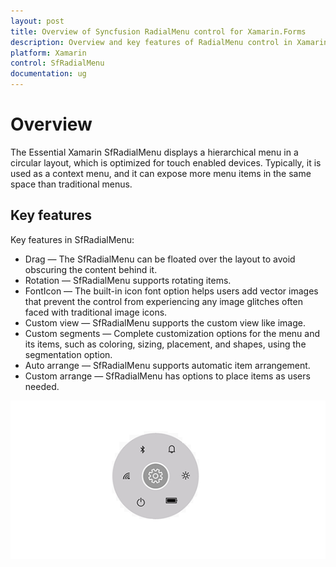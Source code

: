 ```yaml
---
layout: post
title: Overview of Syncfusion RadialMenu control for Xamarin.Forms
description: Overview and key features of RadialMenu control in Xamarin.Forms
platform: Xamarin
control: SfRadialMenu
documentation: ug
---
```


# Overview

The Essential Xamarin SfRadialMenu displays a hierarchical menu in a circular layout, which is optimized for touch enabled devices. Typically, it is used as a context menu, and it can expose more menu items in the same space than traditional menus.

## Key features

Key features in SfRadialMenu:

* Drag — The SfRadialMenu can be floated over the layout to avoid obscuring the content behind it.
* Rotation — SfRadialMenu supports rotating items.
* FontIcon — The built-in icon font option helps users add vector images that prevent the control from experiencing any image glitches often faced with traditional image icons.
* Custom view — SfRadialMenu supports the custom view like image.
* Custom segments — Complete customization options for the menu and its items, such as coloring, sizing, placement, and shapes, using the segmentation option.
* Auto arrange — SfRadialMenu supports automatic item arrangement.
* Custom arrange — SfRadialMenu has options to place items as users needed.

![OverView of SfRadialMenu](images/overview.png)




